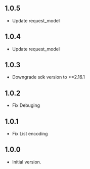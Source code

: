 ## 1.0.5

- Update request_model
## 1.0.4

- Update request_model
## 1.0.3

- Downgrade sdk version to >=2.16.1
## 1.0.2

- Fix Debuging
## 1.0.1

- Fix List encoding
## 1.0.0

- Initial version.
